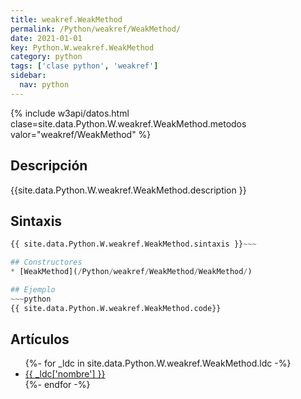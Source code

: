 ```yaml
---
title: weakref.WeakMethod
permalink: /Python/weakref/WeakMethod/
date: 2021-01-01
key: Python.W.weakref.WeakMethod
category: python
tags: ['clase python', 'weakref']
sidebar: 
  nav: python
---
```


{% include w3api/datos.html clase=site.data.Python.W.weakref.WeakMethod.metodos valor="weakref/WeakMethod" %}

## Descripción
{{site.data.Python.W.weakref.WeakMethod.description }}

## Sintaxis
~~~python
{{ site.data.Python.W.weakref.WeakMethod.sintaxis }}~~~

## Constructores
* [WeakMethod](/Python/weakref/WeakMethod/WeakMethod/)

## Ejemplo
~~~python
{{ site.data.Python.W.weakref.WeakMethod.code}}
~~~

## Artículos
<ul>
{%- for _ldc in site.data.Python.W.weakref.WeakMethod.ldc -%}
   <li>
       <a href="{{_ldc['url'] }}">{{ _ldc['nombre'] }}</a>
   </li>
{%- endfor -%}
</ul>
